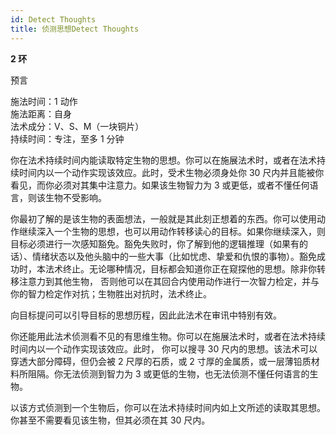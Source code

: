 ```yaml
---
id: Detect Thoughts
title: 侦测思想Detect Thoughts
---
```


**2 环**

预言

施法时间：1 动作  
施法距离：自身  
法术成分：V、S、M（一块铜片）  
持续时间：专注，至多 1 分钟

你在法术持续时间内能读取特定生物的思想。你可以在施展法术时，或者在法术持续时间内以一个动作实现该效应。此时，受术生物必须身处你 30 尺内并且能被你看见，而你必须对其集中注意力。如果该生物智力为 3 或更低，或者不懂任何语言，则该生物不受影响。

你最初了解的是该生物的表面想法，一般就是其此刻正想着的东西。你可以使用动作继续深入一个生物的思想，也可以用动作转移读心的目标。如果你继续深入，则目标必须进行一次感知豁免。豁免失败时，你了解到他的逻辑推理（如果有的话）、情绪状态以及他头脑中的一些大事（比如忧虑、挚爱和仇恨的事物）。豁免成功时，本法术终止。无论哪种情况，目标都会知道你正在窥探他的思想。除非你转移注意力到其他生物，
否则他可以在其回合内使用动作进行一次智力检定，并与你的智力检定作对抗；生物胜出对抗时，法术终止。

向目标提问可以引导目标的思想历程，因此此法术在审讯中特别有效。

你还能用此法术侦测看不见的有思维生物。你可以在施展法术时，或者在法术持续时间内以一个动作实现该效应。此时，
你可以搜寻 30 尺内的思想。该法术可以穿透大部分障碍，但仍会被 2 尺厚的石质，或 2 寸厚的金属质，或一层薄铅质材料所阻隔。你无法侦测到智力为 3 或更低的生物，也无法侦测不懂任何语言的生物。

以该方式侦测到一个生物后，你可以在法术持续时间内如上文所述的读取其思想。你甚至不需要看见该生物，但其必须在其 30 尺内。
